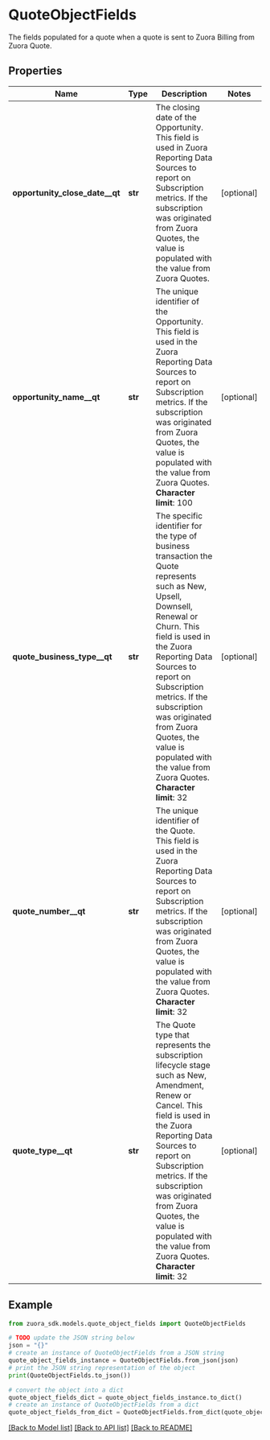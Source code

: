 # QuoteObjectFields

The fields populated for a quote when a quote is sent to Zuora Billing from Zuora Quote. 

## Properties

Name | Type | Description | Notes
------------ | ------------- | ------------- | -------------
**opportunity_close_date__qt** | **str** | The closing date of the Opportunity.  This field is used in Zuora Reporting Data Sources to report on Subscription metrics.  If the subscription was originated from Zuora Quotes, the value is populated with the value from Zuora Quotes.  | [optional] 
**opportunity_name__qt** | **str** | The unique identifier of the Opportunity.   This field is used in the Zuora Reporting Data Sources to report on Subscription metrics.  If the subscription was originated from Zuora Quotes, the value is populated with the value from Zuora Quotes.  **Character limit**: 100  | [optional] 
**quote_business_type__qt** | **str** | The specific identifier for the type of business transaction the Quote represents such as New, Upsell, Downsell, Renewal or Churn.  This field is used in the Zuora Reporting Data Sources to report on Subscription metrics.  If the subscription was originated from Zuora Quotes, the value is populated with the value from Zuora Quotes.  **Character limit**: 32  | [optional] 
**quote_number__qt** | **str** | The unique identifier of the Quote.  This field is used in the Zuora Reporting Data Sources to report on Subscription metrics.  If the subscription was originated from Zuora Quotes, the value is populated with the value from Zuora Quotes.  **Character limit**: 32  | [optional] 
**quote_type__qt** | **str** | The Quote type that represents the subscription lifecycle stage such as New, Amendment, Renew or Cancel.  This field is used in the Zuora Reporting Data Sources to report on Subscription metrics.  If the subscription was originated from Zuora Quotes, the value is populated with the value from Zuora Quotes.  **Character limit**: 32  | [optional] 

## Example

```python
from zuora_sdk.models.quote_object_fields import QuoteObjectFields

# TODO update the JSON string below
json = "{}"
# create an instance of QuoteObjectFields from a JSON string
quote_object_fields_instance = QuoteObjectFields.from_json(json)
# print the JSON string representation of the object
print(QuoteObjectFields.to_json())

# convert the object into a dict
quote_object_fields_dict = quote_object_fields_instance.to_dict()
# create an instance of QuoteObjectFields from a dict
quote_object_fields_from_dict = QuoteObjectFields.from_dict(quote_object_fields_dict)
```
[[Back to Model list]](../README.md#documentation-for-models) [[Back to API list]](../README.md#documentation-for-api-endpoints) [[Back to README]](../README.md)


